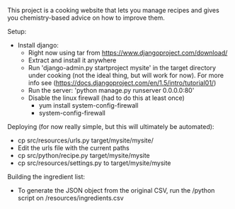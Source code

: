 This project is a cooking website that lets you manage recipes and gives you
chemistry-based advice on how to improve them.


Setup:
- Install django:
  - Right now using tar from https://www.djangoproject.com/download/
  - Extract and install it anywhere
  - Run 'django-admin.py startproject mysite' in the target directory under
     cooking (not the ideal thing, but will work for now). For more info
     see (https://docs.djangoproject.com/en/1.5/intro/tutorial01/)
  - Run the server: 'python manage.py runserver 0.0.0.0:80'
  - Disable the linux firewall (had to do this at least once)
    - yum install system-config-firewall
    - system-config-firewall

Deploying (for now really simple, but this will ultimately be automated):
  - cp src/resources/urls.py target/mysite/mysite/
  - Edit the urls file with the current paths
  - cp src/python/recipe.py target/mysite/mysite
  - cp src/resources/settings.py to target/mysite/mysite

Building the ingredient list:
- To generate the JSON object from the original CSV, run the /python script
on /resources/ingredients.csv
